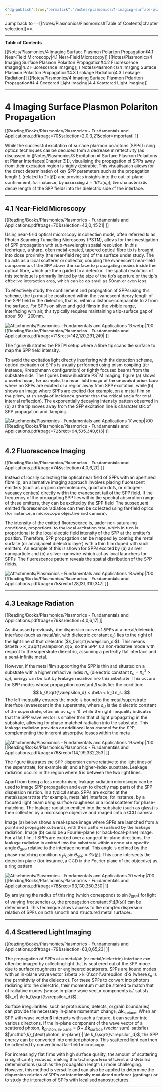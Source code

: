```yaml
---
{"dg-publish":true,"permalink":"/notes/plasmonics/4-imaging-surface-plasmon-polariton-propagation/","hide":"true","updated":"2025-05-30T15:22:11.929+02:00"}
---
```


Jump back to ==[[Notes/Plasmonics/Plasmonics#Table of Contents\|chapter selection]]==.

---
**Table of Contents**

[[Notes/Plasmonics/4 Imaging Surface Plasmon Polariton Propagation#4.1 Near-Field Microscopy\|4.1 Near-Field Microscopy]]
[[Notes/Plasmonics/4 Imaging Surface Plasmon Polariton Propagation#4.2 Fluorescence Imaging\|4.2 Fluorescence Imaging]]
[[Notes/Plasmonics/4 Imaging Surface Plasmon Polariton Propagation#4.3 Leakage Radiation\|4.3 Leakage Radiation]]
[[Notes/Plasmonics/4 Imaging Surface Plasmon Polariton Propagation#4.4 Scattered Light Imaging\|4.4 Scattered Light Imaging]]

---
# 4 Imaging Surface Plasmon Polariton Propagation
[[Reading/Books/Plasmonics/Plasmonics - Fundamentals and Applications.pdf#page=70&selection=2,0,3,21&color=important| ]]

While the successful excitation of surface plasmon polaritons (SPPs) using optical techniques can be deduced from a decrease in reflectivity (as discussed in [[Notes/Plasmonics/3 Excitation of Surface Plasmon Polaritons at Planar Interfaces\|Chapter 3]]), visualising the propagation of SPPs away from their excitation region is highly desirable. This visualisation allows for the direct determination of key SPP parameters such as the propagation length $L$ (related to $\mathfrak{Im}\left[\beta\right]$) and provides insights into the out-of-plane confinement, for instance, by assessing $\hat{z} = 1/\mathfrak{Re}\left[\kappa_d\right]$, the characteristic decay length of the SPP fields into the dielectric side of the interface.

---
## 4.1 Near-Field Microscopy
[[Reading/Books/Plasmonics/Plasmonics - Fundamentals and Applications.pdf#page=70&selection=43,0,45,21| ]]

Using near-field optical microscopy in collection mode, often referred to as Photon Scanning Tunnelling Microscopy (PSTM), allows for the investigation of SPP propagation with sub-wavelength spatial resolution. In this technique, a sharp, often metal-coated, tapered optical fibre tip is brought into close proximity (the near-field region) of the surface under study. The tip acts as a local scatterer or collector, coupling the evanescent near-field components of the SPP above the surface to propagating modes inside the optical fibre, which are then guided to a detector. The spatial resolution of this technique is primarily limited by the size of the tip's aperture or the tip's effective interaction area, which can be as small as $50 \, \text{nm}$ or even less.

To effectively study the confinement and propagation of SPPs using this scheme, the tip must be positioned within the evanescent decay length of the SPP field in the dielectric, that is, within a distance comparable to $\hat{z}$ from the surface. For SPPs on silver and gold films in the visible range, interfacing with air, this typically requires maintaining a tip-surface gap of about $50-200 \, \text{nm}$.

![Attachments/Plasmonics - Fundamentals and Applications 16.webp|700](/img/user/Attachments/Plasmonics%20-%20Fundamentals%20and%20Applications%2016.webp)[[Reading/Books/Plasmonics/Plasmonics - Fundamentals and Applications.pdf#page=71&rect=142,120,291,249| ]]

The figure illustrates the PSTM setup where a fibre tip scans the surface to map the SPP field intensity.

To avoid the excitation light directly interfering with the detection scheme, optical excitation of SPPs is usually performed using prism coupling (for instance, Kretschmann configuration) or tightly focused beams from the substrate side. The figures below illustrate PSTM imaging: figure (a) shows a control scan, for example, the near-field image of the uncoated prism face where no SPPs are excited or a region away from SPP excitation, while (b) shows an image where SPPs are excited (for example, on a metal film on the prism, at an angle of incidence greater than the critical angle for total internal reflection). The exponentially decaying intensity pattern observed in (b) as the tip moves away from the SPP excitation line is characteristic of SPP propagation and damping.

![Attachments/Plasmonics - Fundamentals and Applications 17.webp|700](/img/user/Attachments/Plasmonics%20-%20Fundamentals%20and%20Applications%2017.webp)[[Reading/Books/Plasmonics/Plasmonics - Fundamentals and Applications.pdf#page=72&rect=94,505,340,613| ]]

---
## 4.2 Fluorescence Imaging
[[Reading/Books/Plasmonics/Plasmonics - Fundamentals and Applications.pdf#page=74&selection=4,0,6,20| ]]

Instead of locally collecting the optical near field of SPPs with an apertured fibre tip, an alternative imaging approach involves placing fluorescent emitters (such as organic dye molecules, quantum dots, or nitrogen-vacancy centres) directly within the evanescent tail of the SPP field. If the frequency of the propagating SPP lies within the spectral absorption range of these emitters, they can be excited by the SPP field. The subsequent emitted fluorescence radiation can then be collected using far-field optics (for instance, a microscope objective and camera).

The intensity of the emitted fluorescence is, under non-saturating conditions, proportional to the local excitation rate, which in turn is proportional to the local electric field intensity of the SPP at the emitter's position. Therefore, SPP propagation can be mapped by coating the metal surface (or an adjacent dielectric layer) with a thin film doped with such emitters. An example of this is shown for SPPs excited by (a) a silver nanoparticle and (b) a silver nanowire, which act as local launchers for SPPs. The fluorescence pattern reveals the spatial distribution of the SPP fields.

![Attachments/Plasmonics - Fundamentals and Applications 18.webp|700](/img/user/Attachments/Plasmonics%20-%20Fundamentals%20and%20Applications%2018.webp)
[[Reading/Books/Plasmonics/Plasmonics - Fundamentals and Applications.pdf#page=75&rect=128,131,310,347| ]]

---
## 4.3 Leakage Radiation
[[Reading/Books/Plasmonics/Plasmonics - Fundamentals and Applications.pdf#page=76&selection=4,0,6,17| ]]

As discussed previously, the dispersion curve of SPPs at a metal/dielectric interface (such as metal/air, with dielectric constant $\varepsilon_d$) lies to the right of the light line of that dielectric ($k_0\sqrt{\varepsilon_d}$). This means $\beta > k_0\sqrt{\varepsilon_d}$, so the SPP is a non-radiative mode with respect to the superstrate dielectric, assuming a perfectly flat interface and a semi-infinite metal.

However, if the metal film supporting the SPP is thin and situated on a substrate with a higher refractive index $n_s$ (dielectric constant $\varepsilon_s = n_s^2 > \varepsilon_d$), energy can be lost by leakage radiation into this substrate. This occurs for SPP modes whose propagation constant $\beta$ satisfies the condition:
$$
k_0\sqrt{\varepsilon_d} < \beta < k_0 n_s.
$$
The left inequality ensures the mode is bound to the metal/superstrate interface (evanescent in the superstrate, where $\varepsilon_d$ is the dielectric constant of the superstrate, often air so $\varepsilon_d \approx 1$), while the right inequality indicates that the SPP wave vector is smaller than that of light propagating in the substrate, allowing for phase-matched radiation into the substrate. This leakage radiation provides an additional loss channel for the SPP, complementing the inherent absorptive losses within the metal.

![Attachments/Plasmonics - Fundamentals and Applications 19.webp|700](/img/user/Attachments/Plasmonics%20-%20Fundamentals%20and%20Applications%2019.webp)[[Reading/Books/Plasmonics/Plasmonics - Fundamentals and Applications.pdf#page=76&rect=114,109,332,253| ]]

The figure illustrates the SPP dispersion curve relative to the light lines of the superstrate, for example air, and a higher-index substrate. Leakage radiation occurs in the region where $\beta$ is between the two light lines.

Apart from being a loss mechanism, leakage radiation microscopy can be used to image SPP propagation and even to directly map parts of the SPP dispersion relation. In a typical setup, SPPs are excited at the metal/superstrate (for example, metal/air) interface, for instance, by a focused light beam using surface roughness or a local scatterer for phase-matching. The leakage radiation emitted into the substrate (such as glass) is then collected by a microscope objective and imaged onto a CCD camera.

Image (a) below shows a real-space image where SPPs are launched from a point and propagate outwards, with their paths visualised by the leakage radiation. Image (b) could be a Fourier-plane (or back-focal-plane) image. For a flat film, if SPPs are excited over a range of in-plane directions, the leakage radiation is emitted into the substrate within a cone at a specific angle $\theta_{\text{SPP}}$ relative to the interface normal. This angle is defined by the phase-matching condition $n_s k_0 \sin\theta_{\text{SPP}} = \mathfrak{Re}\left[\beta\right]$. This cone intersects the detection plane (for instance, a CCD in the Fourier plane of the objective) as a ring pattern.

![Attachments/Plasmonics - Fundamentals and Applications 20.webp|700](/img/user/Attachments/Plasmonics%20-%20Fundamentals%20and%20Applications%2020.webp)[[Reading/Books/Plasmonics/Plasmonics - Fundamentals and Applications.pdf#page=78&rect=93,130,350,330| ]]

By analysing the radius of this ring (which corresponds to $\sin\theta_{\text{SPP}}$) for light of varying frequencies $\omega$, the propagation constant $\mathfrak{Re}\left[\beta(\omega)\right]$ can be determined. This technique allows access to the complex dispersion relation of SPPs on both smooth and structured metal surfaces.

---
## 4.4 Scattered Light Imaging
[[Reading/Books/Plasmonics/Plasmonics - Fundamentals and Applications.pdf#page=79&selection=63,0,65,23| ]]

The propagation of SPPs at a metal/air (or metal/dielectric) interface can often be imaged by collecting light that is scattered out of the SPP mode due to surface roughness or engineered scatterers. SPPs are bound modes with an in-plane wave vector $\beta > k_0\sqrt{\varepsilon_d}$ (where $\varepsilon_d$ is the permittivity of the dielectric). For these SPPs to convert into photons radiating into the dielectric, their momentum must be altered to match that of radiative modes (whose in-plane wave vector components $k_x'$ satisfy $|k_x'| \le k_0\sqrt{\varepsilon_d}$).

Surface irregularities (such as protrusions, defects, or grain boundaries) can provide the necessary in-plane momentum change, $\Delta \mathbf{k}_{\text{surface}}$. When an SPP with wave vector $\mathbf{\beta}$ interacts with such a feature, it can scatter into various directions. If the in-plane component of the wave vector of a scattered photon, $\mathbf{k}_{\text{photon, in-plane}} = \mathbf{\beta} + \Delta \mathbf{k}_{\text{surface}}$ (vector sum), satisfies $|\mathbf{k}_{\text{photon, in-plane}}| \le k_0\sqrt{\varepsilon_d}$, the SPP energy can be converted into emitted photons. This scattered light can then be collected by conventional far-field microscopy.

For increasingly flat films with high surface quality, the amount of scattering is significantly reduced, making this technique less efficient and detailed determinations (such as the propagation length $L$) more challenging. However, this method is versatile and can also be applied to determine the dispersion relation of SPPs on intentionally modulated surfaces (gratings) or to study the interaction of SPPs with localised nanostructures.

---